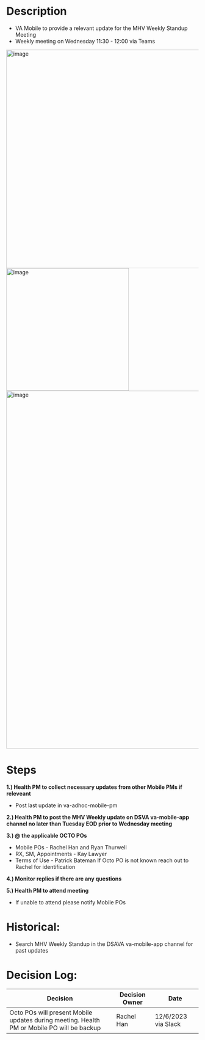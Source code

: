 # Description
- VA Mobile to provide a relevant update for the MHV Weekly Standup Meeting
- Weekly meeting on Wednesday 11:30 - 12:00 via Teams
  
<img width="572" alt="image" src="https://github.com/department-of-veterans-affairs/va.gov-team/assets/116006847/6319697b-de40-4f8e-bd7c-fb3141de22d7">
<img width="321" alt="image" src="https://github.com/department-of-veterans-affairs/va.gov-team/assets/116006847/6d7908fc-5c79-41ed-85dd-5a843d66ff48">
<img width="937" alt="image" src="https://github.com/department-of-veterans-affairs/va.gov-team/assets/116006847/5af19744-cef5-4fd3-9f52-00a70b3546f6">

# Steps 
**1.) Health PM to collect necessary updates from other Mobile PMs if releveant**
   - Post last update in va-adhoc-mobile-pm 

**2.) Health PM to post the MHV Weekly update on DSVA va-mobile-app channel no later than Tuesday EOD prior to Wednesday meeting**

**3.) @ the applicable OCTO POs** 
  - Mobile POs - Rachel Han and Ryan Thurwell
   - RX, SM, Appointments - Kay Lawyer
   - Terms of Use - Patrick Bateman
     If Octo PO is not known reach out to Rachel for identification 

**4.) Monitor replies if there are any questions**

**5.) Health PM to attend meeting**   
   - If unable to attend please notify Mobile POs

   



# Historical: 
- Search MHV Weekly Standup in the DSAVA va-mobile-app channel for past updates

# Decision Log:
|Decision | Decision Owner| Date |
| ------- | ------------- | -----| 
|Octo POs will present Mobile updates during meeting. Health PM or Mobile PO will be backup | Rachel Han | 12/6/2023 via Slack | 




